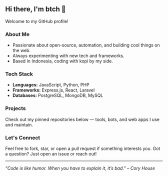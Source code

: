 ## Hi there, I'm btch 👋

Welcome to my GitHub profile!

### About Me
- Passionate about open-source, automation, and building cool things on the web.
- Always experimenting with new tech and frameworks.
- Based in Indonesia, coding with kopi by my side.

### Tech Stack
- **Languages:** JavaScript, Python, PHP
- **Frameworks:** Express.js, React, Laravel
- **Databases:** PostgreSQL, MongoDB, MySQL

### Projects
Check out my pinned repositories below — tools, bots, and web apps I use and maintain.

### Let's Connect
Feel free to fork, star, or open a pull request if something interests you.
Got a question? Just open an issue or reach out!

---

_“Code is like humor. When you have to explain it, it’s bad.” – Cory House_
